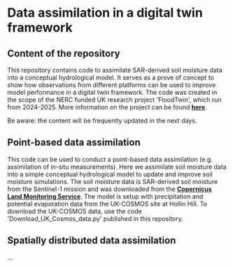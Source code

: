 # Data assimilation in a digital twin framework
## Content of the repository
This repository contains code to assimilate SAR-derived soil moisture data into a conceptual hydrological model. It serves as a prove of concept to show how observations from different platforms can be used to improve model performance in a digital twin framework. The code was created in the scope of the NERC funded UK research project 'FloodTwin', which run from 2024-2025.
More information on the project can be found [**here**](https://www.hull.ac.uk/work-with-us/more/media-centre/news/2024/innovative-digital-twin-project-will-transform-flooding-forecasting-and-decision-making).


Be aware: the content will be frequently updated in the next days.

## Point-based data assimilation
This code can be used to conduct a point-based data assimilation (e.g. assimilation of in-situ measurements). Here we assimilate soil moisture data into a simple conceptual hydrological model to update and improve soil moisture simulations. The soil moisture data is SAR-derived soil moisture from the Sentinel-1 mission and was downloaded from the [**Copernicus Land Monitoring Service**](https://land.copernicus.eu/en/products/soil-moisture/daily-surface-soil-moisture-v1.0).
The model is setup with precipitation and potential evaporation data from the UK-COSMOS site at Hollin Hill. 
To download the UK-COSMOS data, use the code 'Download_UK_Cosmos_data.py' published in this repository.

## Spatially distributed data assimilation
...
